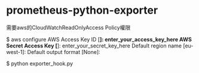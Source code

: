 # prometheus-python-exporter

需要aws的CloudWatchReadOnlyAccess Policy權限

$ aws configure
AWS Access Key ID [********************]: enter_your_access_key_here
AWS Secret Access Key [********************]: enter_your_secret_key_here
Default region name [eu-west-1]: 
Default output format [None]:



$ python exporter_hook.py